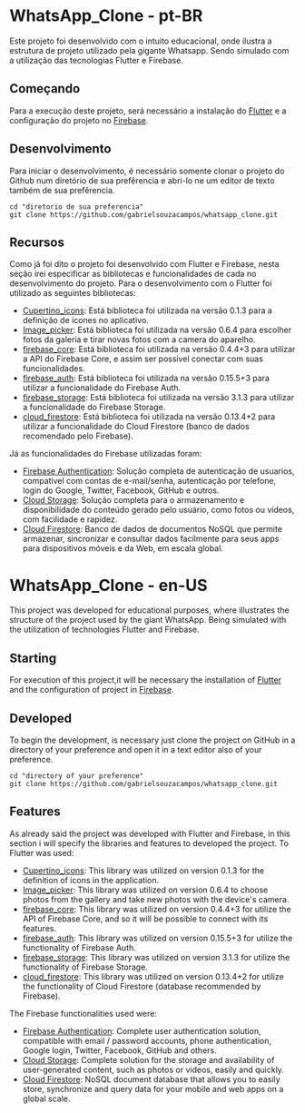 # WhatsApp_Clone - pt-BR
Este projeto foi desenvolvido com o intuito educacional, onde ilustra a estrutura de projeto utilizado pela gigante Whatsapp. Sendo simulado com a utilização das tecnologias Flutter e Firebase.

## Começando
Para a execução deste projeto, será necessário a instalação do [Flutter](https://flutter.dev/docs/get-started/install) e a configuração do projeto no [Firebase](https://firebase.google.com/docs/flutter/setup).

## Desenvolvimento
Para iniciar o desenvolvimento, é necessário somente clonar o projeto do Github num diretório de sua prefêrencia e abri-lo ne um editor de texto também de sua prefêrencia.

```shell
cd "diretorio de sua preferencia"
git clone https://github.com/gabrielsouzacampos/whatsapp_clone.git
```

## Recursos
Como já foi dito o projeto foi desenvolvido com Flutter e Firebase, nesta seção irei especificar as bibliotecas e funcionalidades de cada no desenvolvimento do projeto. Para o 
desenvolvimento com o Flutter foi utilizado as seguintes bibliotecas:

- [Cupertino_icons](https://pub.dev/packages/cupertino_icons): Está biblioteca foi utilizada na versão 0.1.3 para a definição de icones no aplicativo.
- [Image_picker](https://pub.dev/packages/image_picker): Está biblioteca foi utilizada na versão 0.6.4 para escolher fotos da galeria e tirar novas fotos com a camera do aparelho.
- [firebase_core](https://pub.dev/packages/firebase_core): Está biblioteca foi utilizada na versão 0.4.4+3 para utilizar a API do Firebase Core, e assim ser possivel conectar com suas funcionalidades.
- [firebase_auth](https://pub.dev/packages/firebase_auth): Está biblioteca foi utilizada na versão 0.15.5+3 para utilizar a funcionalidade do Firebase Auth.
- [firebase_storage](https://pub.dev/packages/firebase_storage): Está biblioteca foi utilizada na versão 3.1.3 para utilizar a funcionalidade do Firebase Storage.
- [cloud_firestore](https://pub.dev/packages/cloud_firestore): Está biblioteca foi utilizada na versão 0.13.4+2 para utilizar a funcionalidade do Cloud Firestore (banco de dados recomendado pelo Firebase).

Já as funcionalidades do Firebase utilizadas foram:
- [Firebase Authentication](https://firebase.google.com/docs/auth): Solução completa de autenticação de usuarios, compativel com contas de e-mail/senha, autenticação por telefone, login do Google, Twitter, Facebook, GitHub e outros.
- [Cloud Storage](https://firebase.google.com/docs/storage): Solução completa para o armazenamento e disponibilidade do conteúdo gerado pelo usuário, como fotos ou vídeos, com  facilidade e rapidez.
- [Cloud Firestore](https://firebase.google.com/docs/firestore): Banco de dados de documentos NoSQL que permite armazenar, sincronizar e consultar dados facilmente para seus apps para dispositivos móveis e da Web, em escala global.

# WhatsApp_Clone - en-US
This project was developed for educational purposes, where illustrates the structure of the project used by the giant WhatsApp. Being simulated with the utilization of technologies Flutter and Firebase.

## Starting
For execution of this project,it will be necessary the installation of [Flutter](https://flutter.dev/docs/get-started/install) and the configuration of project in [Firebase](https://firebase.google.com/docs/flutter/setup).

## Developed
To begin the development, is necessary just clone the project on GitHub in a directory of your preference and open it in a text editor also of your preference.

```shell
cd "directory of your preference"
git clone https://github.com/gabrielsouzacampos/whatsapp_clone.git
```

## Features
As already said the project was developed with Flutter and Firebase, in this section i will specify the libraries and features to developed the project. To Flutter was used:

- [Cupertino_icons](https://pub.dev/packages/cupertino_icons): This library was utilized on version 0.1.3 for the definition of icons in the application.
- [Image_picker](https://pub.dev/packages/image_picker): This library was utilized on version 0.6.4 to choose photos from the gallery and take new photos with the device's camera.
- [firebase_core](https://pub.dev/packages/firebase_core): This library was utilized on version 0.4.4+3 for utilize the API of Firebase Core, 
and so it will be possible to connect with its features.
- [firebase_auth](https://pub.dev/packages/firebase_auth): This library was utilized on version 0.15.5+3 for utilize the functionality of Firebase Auth.
- [firebase_storage](https://pub.dev/packages/firebase_storage): This library was utilized on version 3.1.3 for utilize the functionality of Firebase Storage.
- [cloud_firestore](https://pub.dev/packages/cloud_firestore): This library was utilized on version 0.13.4+2 for utilize the functionality of Cloud Firestore (database recommended by Firebase).


The Firebase functionalities used were:
- [Firebase Authentication](https://firebase.google.com/docs/auth): Complete user authentication solution, compatible with email / password accounts, phone authentication, Google login, Twitter, Facebook, GitHub and others.
- [Cloud Storage](https://firebase.google.com/docs/storage): Complete solution for the storage and availability of user-generated content, such as photos or videos, easily and quickly.
- [Cloud Firestore](https://firebase.google.com/docs/firestore): NoSQL document database that allows you to easily store, synchronize and query data for your mobile and web apps on a global scale.
